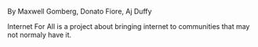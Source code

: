 By Maxwell Gomberg, Donato Fiore, Aj Duffy

Internet For All is a project about bringing internet to communities that may not normaly have it.

